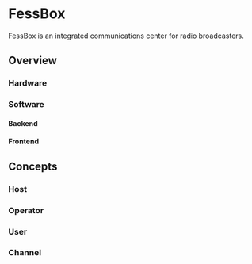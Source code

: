 # FessBox

FessBox is an integrated communications center for radio broadcasters.

## Overview

### Hardware

### Software

#### Backend

#### Frontend

## Concepts

### Host

### Operator

### User

### Channel
